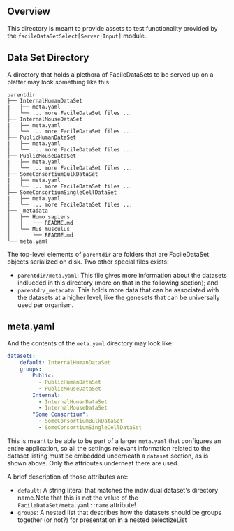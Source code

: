 ## Overview

This directory is meant to provide assets to test functionality provided by the
`facileDataSetSelect[Server|Input]` module.

## Data Set Directory

A directory that holds a plethora of FacileDataSets to be served up on a platter
may look something like this:

```
parentdir
├── InternalHumanDataSet
|   ├── meta.yaml
│   └── ... more FacileDataSet files ...
├── InternalMouseDataSet
|   ├── meta.yaml
│   └── ... more FacileDataSet files ...
├── PublicHumanDataSet
|   ├── meta.yaml
│   └── ... more FacileDataSet files ...
├── PublicMouseDataSet
|   ├── meta.yaml
│   └── ... more FacileDataSet files ...
├── SomeConsortiumBulkDataSet
|   ├── meta.yaml
│   └── ... more FacileDataSet files ...
├── SomeConsortiumSingleCellDataSet
|   ├── meta.yaml
│   └── ... more FacileDataSet files ...
├── _metadata
│   ├── Homo sapiens
│   │   └── README.md
│   └── Mus musculus
│       └── README.md
└── meta.yaml
```

The top-level elements of `parentdir` are folders that are FacileDataSet objects
serialized on disk. Two other special files exists:

* `parentdir/meta.yaml`: This file gives more information about the datasets
  indlucded in this directory (more on that in the following section); and
* `parentdr/_metadata`: This holds more data that can be associated with the
  datasets at a higher level, like the genesets that can be universally used
  per organism.

## meta.yaml

And the contents of the `meta.yaml` directory may look like:

```yaml
datasets:
    default: InternalHumanDataSet
    groups:
        Public:
          - PublicHumanDataSet
          - PublicMouseDataSet
        Internal:
          - InternalHumanDataSet
          - InternalMouseDataSet
        "Some Consortium":
          - SomeConsortiumBulkDataSet
          - SomeConsortiumSingleCellDataSet
```

This is meant to be able to be part of a larger `meta.yaml` that configures
an entire application, so all the settings relevant information related to
the dataset listing must be embedded underneath a `dataset` section, as is
shown above. Only the attributes underneat there are used.

A brief description of those attributes are:

* `default`: A string literal that matches the individual dataset's directory
   name.Note that this is not the value of the `FacileDataSet/meta.yaml::name`
    attribute!
* `groups`: A nested list that describes how the datasets should be groups
   together (or not?) for presentation in a nested selectizeList
```